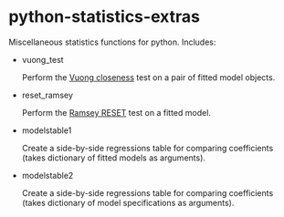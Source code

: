 # python-statistics-extras
Miscellaneous statistics functions for python.
Includes:

  * vuong_test
  
       Perform the [Vuong closeness](https://en.wikipedia.org/wiki/Vuong%27s_closeness_test) test on a pair of fitted model objects.
  * reset_ramsey
  
      Perform the [Ramsey RESET](https://en.wikipedia.org/wiki/Ramsey_RESET_test) test on a fitted model.
  * modelstable1
  
      Create a side-by-side regressions table for comparing coefficients (takes dictionary of fitted models as arguments).
  * modelstable2 
  
      Create a side-by-side regressions table for comparing coefficients (takes dictionary of model specifications as arguments).
